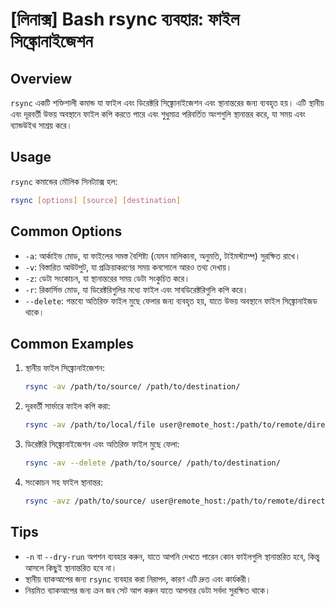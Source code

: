 # [লিনাক্স] Bash rsync ব্যবহার: ফাইল সিঙ্ক্রোনাইজেশন

## Overview
`rsync` একটি শক্তিশালী কমান্ড যা ফাইল এবং ডিরেক্টরি সিঙ্ক্রোনাইজেশন এবং স্থানান্তরের জন্য ব্যবহৃত হয়। এটি স্থানীয় এবং দূরবর্তী উভয় অবস্থানে ফাইল কপি করতে পারে এবং শুধুমাত্র পরিবর্তিত অংশগুলি স্থানান্তর করে, যা সময় এবং ব্যান্ডউইথ সাশ্রয় করে।

## Usage
`rsync` কমান্ডের মৌলিক সিনট্যাক্স হল:

```bash
rsync [options] [source] [destination]
```

## Common Options
- `-a`: আর্কাইভ মোড, যা ফাইলের সমস্ত বৈশিষ্ট্য (যেমন মালিকানা, অনুমতি, টাইমস্ট্যাম্প) সুরক্ষিত রাখে।
- `-v`: বিস্তারিত আউটপুট, যা প্রক্রিয়াকরণের সময় কনসোলে আরও তথ্য দেখায়।
- `-z`: ডেটা সংকোচন, যা স্থানান্তরের সময় ডেটা সংকুচিত করে।
- `-r`: রিকার্সিভ মোড, যা ডিরেক্টরিগুলির মধ্যে ফাইল এবং সাবডিরেক্টরিগুলি কপি করে।
- `--delete`: গন্তব্যে অতিরিক্ত ফাইল মুছে ফেলার জন্য ব্যবহৃত হয়, যাতে উভয় অবস্থানে ফাইল সিঙ্ক্রোনাইজড থাকে।

## Common Examples
1. স্থানীয় ফাইল সিঙ্ক্রোনাইজেশন:
   ```bash
   rsync -av /path/to/source/ /path/to/destination/
   ```

2. দূরবর্তী সার্ভারে ফাইল কপি করা:
   ```bash
   rsync -av /path/to/local/file user@remote_host:/path/to/remote/directory/
   ```

3. ডিরেক্টরি সিঙ্ক্রোনাইজেশন এবং অতিরিক্ত ফাইল মুছে ফেলা:
   ```bash
   rsync -av --delete /path/to/source/ /path/to/destination/
   ```

4. সংকোচন সহ ফাইল স্থানান্তর:
   ```bash
   rsync -avz /path/to/source/ user@remote_host:/path/to/remote/directory/
   ```

## Tips
- `-n` বা `--dry-run` অপশন ব্যবহার করুন, যাতে আপনি দেখতে পারেন কোন ফাইলগুলি স্থানান্তরিত হবে, কিন্তু আসলে কিছুই স্থানান্তরিত হবে না।
- স্থানীয় ব্যাকআপের জন্য `rsync` ব্যবহার করা নিরাপদ, কারণ এটি দ্রুত এবং কার্যকরী।
- নিয়মিত ব্যাকআপের জন্য ক্রন জব সেট আপ করুন যাতে আপনার ডেটা সর্বদা সুরক্ষিত থাকে।